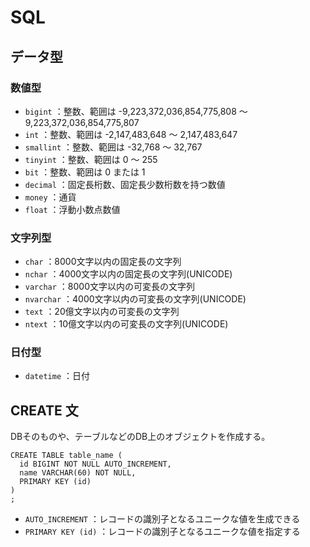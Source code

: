 # SQL

## データ型

### 数値型

- `bigint` ：整数、範囲は -9,223,372,036,854,775,808 ～ 9,223,372,036,854,775,807
- `int` ：整数、範囲は -2,147,483,648 ～ 2,147,483,647
- `smallint` ：整数、範囲は -32,768 ～ 32,767
- `tinyint` ：整数、範囲は 0 ～ 255
- `bit` ：整数、範囲は 0 または 1
- `decimal` ：固定長桁数、固定長少数桁数を持つ数値
- `money` ：通貨
- `float` ：浮動小数点数値

### 文字列型

- `char` ：8000文字以内の固定長の文字列
- `nchar` ：4000文字以内の固定長の文字列(UNICODE)
- `varchar` ：8000文字以内の可変長の文字列
- `nvarchar` ：4000文字以内の可変長の文字列(UNICODE)
- `text` ：20億文字以内の可変長の文字列
- `ntext` ：10億文字以内の可変長の文字列(UNICODE)

### 日付型

- `datetime` ：日付

## CREATE 文

DBそのものや、テーブルなどのDB上のオブジェクトを作成する。  

```
CREATE TABLE table_name (
  id BIGINT NOT NULL AUTO_INCREMENT,
  name VARCHAR(60) NOT NULL,
  PRIMARY KEY (id)
)
;
```

- `AUTO_INCREMENT` ：レコードの識別子となるユニークな値を生成できる
- `PRIMARY KEY (id)` ：レコードの識別子となるユニークな値を指定する

